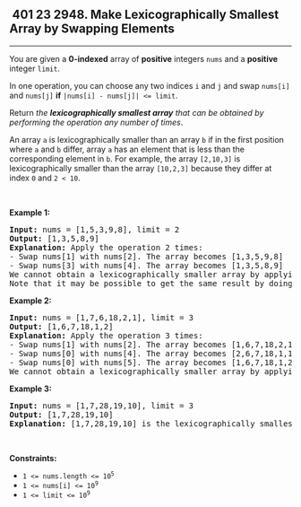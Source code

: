 <h2> 401 23
2948. Make Lexicographically Smallest Array by Swapping Elements</h2><hr><div><p>You are given a <strong>0-indexed</strong> array of <strong>positive</strong> integers <code>nums</code> and a <strong>positive</strong> integer <code>limit</code>.</p>

<p>In one operation, you can choose any two indices <code>i</code> and <code>j</code> and swap <code>nums[i]</code> and <code>nums[j]</code> <strong>if</strong> <code>|nums[i] - nums[j]| &lt;= limit</code>.</p>

<p>Return <em>the <strong>lexicographically smallest array</strong> that can be obtained by performing the operation any number of times</em>.</p>

<p>An array <code>a</code> is lexicographically smaller than an array <code>b</code> if in the first position where <code>a</code> and <code>b</code> differ, array <code>a</code> has an element that is less than the corresponding element in <code>b</code>. For example, the array <code>[2,10,3]</code> is lexicographically smaller than the array <code>[10,2,3]</code> because they differ at index <code>0</code> and <code>2 &lt; 10</code>.</p>

<p>&nbsp;</p>
<p><strong class="example">Example 1:</strong></p>

<pre><strong>Input:</strong> nums = [1,5,3,9,8], limit = 2
<strong>Output:</strong> [1,3,5,8,9]
<strong>Explanation:</strong> Apply the operation 2 times:
- Swap nums[1] with nums[2]. The array becomes [1,3,5,9,8]
- Swap nums[3] with nums[4]. The array becomes [1,3,5,8,9]
We cannot obtain a lexicographically smaller array by applying any more operations.
Note that it may be possible to get the same result by doing different operations.
</pre>

<p><strong class="example">Example 2:</strong></p>

<pre><strong>Input:</strong> nums = [1,7,6,18,2,1], limit = 3
<strong>Output:</strong> [1,6,7,18,1,2]
<strong>Explanation:</strong> Apply the operation 3 times:
- Swap nums[1] with nums[2]. The array becomes [1,6,7,18,2,1]
- Swap nums[0] with nums[4]. The array becomes [2,6,7,18,1,1]
- Swap nums[0] with nums[5]. The array becomes [1,6,7,18,1,2]
We cannot obtain a lexicographically smaller array by applying any more operations.
</pre>

<p><strong class="example">Example 3:</strong></p>

<pre><strong>Input:</strong> nums = [1,7,28,19,10], limit = 3
<strong>Output:</strong> [1,7,28,19,10]
<strong>Explanation:</strong> [1,7,28,19,10] is the lexicographically smallest array we can obtain because we cannot apply the operation on any two indices.
</pre>

<p>&nbsp;</p>
<p><strong>Constraints:</strong></p>

<ul>
	<li><code>1 &lt;= nums.length &lt;= 10<sup>5</sup></code></li>
	<li><code>1 &lt;= nums[i] &lt;= 10<sup>9</sup></code></li>
	<li><code>1 &lt;= limit &lt;= 10<sup>9</sup></code></li>
</ul>
</div>
